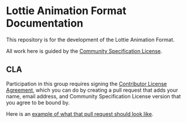 # Lottie Animation Format Documentation

This repository is for the development of the Lottie Animation Format.

All work here is guided by the [Community Specification License](1._Community_Specification_License-v1.md).

## CLA

Participation in this group requires signing the
[Contributor License Agreement](Notices.md), which you can
do by creating a pull request that adds your name, email address, and Community
Specification License version that you agree to be bound by.

Here is an [example of what that pull request should look like](https://github.com/lottie/lottie-spec/pull/9).


